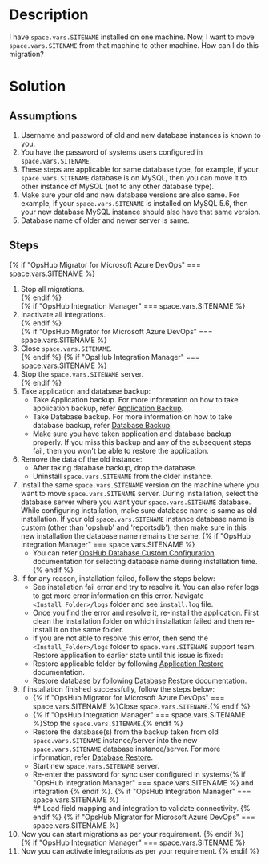 # Description

I have <code class="expression">space.vars.SITENAME</code> installed on one machine. Now, I want to move <code class="expression">space.vars.SITENAME</code> from that machine to other machine. How can I do this migration?

# Solution

## Assumptions

1. Username and password of old and new database instances is known to you.  
2. You have the password of systems users configured in <code class="expression">space.vars.SITENAME</code>.  
3. These steps are applicable for same database type, for example, if your <code class="expression">space.vars.SITENAME</code> database is on MySQL, then you can move it to other instance of MySQL (not to any other database type).  
4. Make sure your old and new database versions are also same. For example, if your <code class="expression">space.vars.SITENAME</code> is installed on MySQL 5.6, then your new database MySQL instance should also have that same version.  
5. Database name of older and newer server is same.  

## Steps

{% if "OpsHub Migrator for Microsoft Azure DevOps" === space.vars.SITENAME %}  
1. Stop all migrations.  
{% endif %}   
{% if "OpsHub Integration Manager" === space.vars.SITENAME %}  
1. Inactivate all integrations.  
{% endif %}  
{% if "OpsHub Migrator for Microsoft Azure DevOps" === space.vars.SITENAME %}
2. Close <code class="expression">space.vars.SITENAME</code>.  
{% endif %}
{% if "OpsHub Integration Manager" === space.vars.SITENAME %}
2. Stop the <code class="expression">space.vars.SITENAME</code> server.  
{% endif %}
3. Take application and database backup:
   * Take Application backup. For more information on how to take application backup, refer [Application Backup](../../../manage/upgrade/taking-application-backup.md#application-backup).
   * Take Database backup. For more information on how to take database backup, refer [Database Backup](../../../manage/upgrade/taking-application-backup.md#database-backup). 
   * Make sure you have taken application and database backup properly. If you miss this backup and any of the subsequent steps fail, then you won't be able to restore the application.
4. Remove the data of the old instance:
   * After taking database backup, drop the database.
   * Uninstall <code class="expression">space.vars.SITENAME</code> from the older instance.
5. Install the same <code class="expression">space.vars.SITENAME</code> version on the machine where you want to move <code class="expression">space.vars.SITENAME</code> server. During installation, select the database server where you want your <code class="expression">space.vars.SITENAME</code> database. While configuring installation, make sure database name is same as old installation. If your old <code class="expression">space.vars.SITENAME</code> instance database name is custom (other than 'opshub' and 'reportsdb'), then make sure in this new installation the database name remains the same.
{% if "OpsHub Integration Manager" === space.vars.SITENAME %}  
   * You can refer [OpsHub Database Custom Configuration](../../../getting-started/installation.md#opshub-database-custom-configuration)  documentation for selecting database name during installation time. 
{% endif %}
6. If for any reason, installation failed, follow the steps below:  
   * See installation fail error and try to resolve it. You can also refer logs to get more error information on this error. Navigate `<Install_Folder>/logs` folder and see `install.log` file.  
   * Once you find the error and resolve it, re-install the application. First clean the installation folder on which installation failed and then re-install it on the same folder.  
   * If you are not able to resolve this error, then send the `<Install_Folder>/logs` folder to <code class="expression">space.vars.SITENAME</code> support team. Restore application to earlier state until this issue is fixed:
   * Restore applicable folder by following [Application Restore](../../../manage/upgrade/taking-application-backup.md#application-restore) documentation.
   * Restore database by following [Database Restore](../../../manage/upgrade/taking-application-backup.md#database-restore) documentation.  
7. If installation finished successfully, follow the steps below:
   * {% if "OpsHub Migrator for Microsoft Azure DevOps" === space.vars.SITENAME %}Close <code class="expression">space.vars.SITENAME</code>.{% endif %}
   * {% if "OpsHub Integration Manager" === space.vars.SITENAME %}Stop the <code class="expression">space.vars.SITENAME</code>.{% endif %}
   * Restore the database(s) from the backup taken from old <code class="expression">space.vars.SITENAME</code> instance/server into the new <code class="expression">space.vars.SITENAME</code> database instance/server. For more information, refer [Database Restore](../../../manage/upgrade/taking-application-backup.md#database-restore).
   * Start new <code class="expression">space.vars.SITENAME</code> server.
   * Re-enter the password for sync user configured in systems{% if "OpsHub Integration Manager" === space.vars.SITENAME %} and integration {% endif %}.
{% if "OpsHub Integration Manager" === space.vars.SITENAME %}  
   #* Load field mapping and integration to validate connectivity.
{% endif %}
{% if "OpsHub Migrator for Microsoft Azure DevOps" === space.vars.SITENAME %}
8. Now you can start migrations  as per your requirement.
{% endif %}  
{% if "OpsHub Integration Manager" === space.vars.SITENAME %}
8. Now you can activate integrations as per your requirement.
{% endif %}